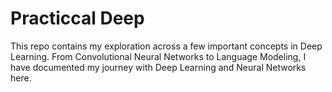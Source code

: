# Practiccal Deep 

This repo contains my exploration across a few important concepts in Deep Learning. 
From Convolutional Neural Networks to Language Modeling, I have documented my journey with 
Deep Learning and Neural Networks here.